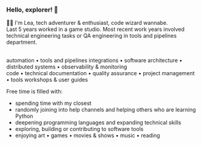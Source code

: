 ### Hello, explorer! 👋

👩‍💻 I'm Lea, tech adventurer & enthusiast, code wizard wannabe.<br>
Last 5 years worked in a game studio. Most recent work years involved technical engineering tasks or QA engineering in tools and pipelines department.<br><br>

automation • tools and pipelines integrations • software architecture • distributed systems • observability & monitoring<br>
code • technical documentation • quality assurance • project management • tools workshops & user guides <br>

Free time is filled with:
- spending time with my closest
- randomly joining into help channels and helping others who are learning Python
- deepening programming languages and expanding technical skills
- exploring, building or contributing to software tools
- enjoying art • games • movies & shows • music • reading
